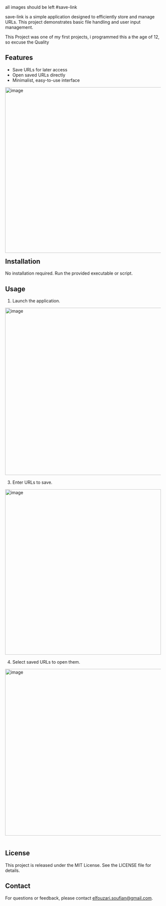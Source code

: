 all images should be left #save-link

save-link is a simple application designed to efficiently store and manage URLs. This project demonstrates basic file handling and user input management.

This Project was one of my first projects, i programmed this a the age of 12, so excuse the Quality

## Features

- Save URLs for later access  
- Open saved URLs directly  
- Minimalist, easy-to-use interface

<img src="https://github.com/user-attachments/assets/9ee76492-7ef4-4b66-916d-30f1df51a13b" alt="image" width="507" height="535" style="float:left; margin-right:15px; margin-bottom:15px;" />

## Installation

No installation required. Run the provided executable or script.

## Usage

1. Launch the application.  
<img src="https://github.com/user-attachments/assets/f98b7e32-72a7-41de-a0de-d3e99dc7217b" alt="image" width="507" height="540" style="float:left; margin-right:15px; margin-bottom:15px;" />

3. Enter URLs to save.  
<img src="https://github.com/user-attachments/assets/c01b03ef-54ee-4543-a9d7-4f98c93e989d" alt="image" width="504" height="534" style="float:left; margin-right:15px; margin-bottom:15px;" />

4. Select saved URLs to open them.  
<img src="https://github.com/user-attachments/assets/5e2546d0-3b45-46db-beb4-bd7a7f30f71a" alt="image" width="507" height="538" style="float:left; margin-right:15px; margin-bottom:15px;" />

<br clear="both" />

## License

This project is released under the MIT License. See the LICENSE file for details.

## Contact

For questions or feedback, please contact elfouzari.soufian@gmail.com.
